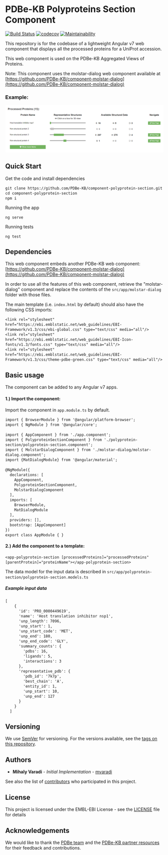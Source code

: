 PDBe-KB Polyproteins Section Component
=

[![Build Status](https://www.travis-ci.com/PDBe-KB/component-polyprotein-section.svg?branch=main)](https://www.travis-ci.com/PDBe-KB/component-polyprotein-section)
[![codecov](https://codecov.io/gh/PDBe-KB/component-polyprotein-section/branch/main/graph/badge.svg?token=2PM8M83ZHN)](https://codecov.io/gh/PDBe-KB/component-polyprotein-section)
[![Maintainability](https://api.codeclimate.com/v1/badges/5c699aa188766841b5c8/maintainability)](https://codeclimate.com/github/PDBe-KB/component-polyprotein-section/maintainability)

This repository is for the codebase of a lightweight Angular v7 web component that displays all the processed proteins for a UniProt accession.

This web component is used on the PDBe-KB Aggregated Views of Proteins.

Note: This component uses the molstar-dialog web component available at [https://github.com/PDBe-KB/component-molstar-dialog](https://github.com/PDBe-KB/component-molstar-dialog)

### Example:

<img src="https://raw.githubusercontent.com/PDBe-KB/component-polyprotein-section/main/pdbe-kb-polyprotein-section.png">

## Quick Start

Get the code and install dependencies
```
git clone https://github.com/PDBe-KB/component-polyprotein-section.git
cd component-polyprotein-section
npm i
```

Running the app
```
ng serve
```

Running tests
```
ng test
```

## Dependencies

This web component embeds another PDBe-KB web component: [https://github.com/PDBe-KB/component-molstar-dialog](https://github.com/PDBe-KB/component-molstar-dialog)

In order to use all the features of this web component, retrieve the "molstar-dialog" component and replace the contents of the `src/app/molstar-dialog` folder with those files.

The main template (i.e. `index.html` by default) should also have the following CSS imports:
```angular2html
<link rel="stylesheet" href="https://ebi.emblstatic.net/web_guidelines/EBI-Framework/v1.3/css/ebi-global.css" type="text/css" media="all"/>
<link rel="stylesheet" href="https://ebi.emblstatic.net/web_guidelines/EBI-Icon-fonts/v1.3/fonts.css" type="text/css" media="all"/>
<link rel="stylesheet" href="https://ebi.emblstatic.net/web_guidelines/EBI-Framework/v1.3/css/theme-pdbe-green.css" type="text/css" media="all"/>
```

## Basic usage

The component can be added to any Angular v7 apps.

#### 1.) Import the component:

Import the component in `app.module.ts` by default.
```
import { BrowserModule } from '@angular/platform-browser';
import { NgModule } from '@angular/core';

import { AppComponent } from './app.component';
import { PolyproteinSectionComponent } from './polyprotein-section/polyprotein-section.component';
import { MolstarDialogComponent } from './molstar-dialog/molstar-dialog.component';
import {MatDialogModule} from '@angular/material';

@NgModule({
  declarations: [
    AppComponent,
    PolyproteinSectionComponent,
    MolstarDialogComponent
  ],
  imports: [
    BrowserModule,
    MatDialogModule
  ],
  providers: [],
  bootstrap: [AppComponent]
})
export class AppModule { }

```

#### 2.) Add the component to a template:
```angular2html
<app-polyprotein-section [processedProteins]="processedProteins" [parentProtein]="proteinName"></app-polyprotein-section>
```

The data model for the input data is described in 
`src/app/polyprotein-section/polyprotein-section.models.ts`

##### Example input data

```angular2html
[
    {
      'id': 'PRO_0000449619',
      'name': 'Host translation inhibitor nsp1',
      'unp_length': 7096,
      'unp_start': 1,
      'unp_start_code': 'MET',
      'unp_end': 180,
      'unp_end_code': 'GLY',
      'summary_counts': {
        'pdbs': 16,
        'ligands': 5,
        'interactions': 3
      },
      'representative_pdb': {
        'pdb_id': '7k7p',
        'best_chain': 'A',
        'entity_id': 1,
        'unp_start': 10,
        'unp_end': 127
      }
    }
  ]
```

## Versioning

We use [SemVer](http://semver.org/) for versioning. For the versions available, see the [tags on this repository](https://github.com/PDBe-KB/component-polyprotein-section/tags).

## Authors

* **Mihaly Varadi** - *Initial Implementation* - [mvaradi](https://github.com/mvaradi)

See also the list of [contributors](https://github.com/PDBe-KB/component-polyprotein-section/contributors) who participated in this project.

## License

This project is licensed under the EMBL-EBI License - see the [LICENSE](LICENSE) file for details

## Acknowledgements

We would like to thank the [PDBe team](https://www.pdbe.org) and the [PDBe-KB partner resources](https://github.com/PDBe-KB/pdbe-kb-manual/wiki/PDBe-KB-Annotations) for their feedback and contributions.
